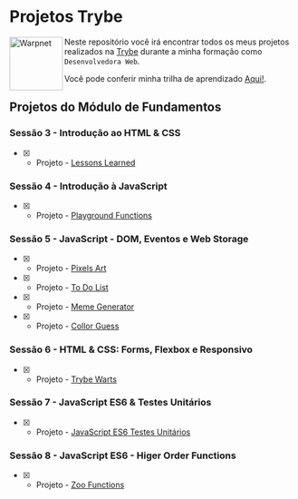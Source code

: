 # Projetos Trybe

[<img align="left" height="94px" width="94px" alt="Warpnet" src="https://blog.betrybe.com/wp-content/uploads/2021/11/51808343.png"/>](https://www.betrybe.com/)


Neste repositório você irá encontrar todos os meus projetos realizados na [Trybe](https://www.betrybe.com/) durante a minha formação como `Desenvolvedora Web`. 


Você pode conferir minha trilha de aprendizado [Aqui!](https://github.com/gustavowillig/trybe-exercicios).

## Projetos do Módulo de Fundamentos

### Sessão 3 - Introdução ao HTML & CSS

- [x] - Projeto - [Lessons Learned](https://github.com/gustavowillig/trybe-projects/tree/master/fundamentos/lessons-learned)

### Sessão 4 - Introdução à JavaScript 

- [x] - Projeto - [Playground Functions](https://github.com/gustavowillig/trybe-projects/tree/master/fundamentos/playground-functions)

### Sessão 5 - JavaScript - DOM, Eventos e Web Storage

- [x] - Projeto - [Pixels Art](https://github.com/gustavowillig/trybe-projects/tree/master/fundamentos/pixels-art)
- [x] - Projeto - [To Do List](https://github.com/gustavowillig/trybe-projects/tree/master/fundamentos/to-do-list)
- [x] - Projeto - [Meme Generator](https://github.com/gustavowillig/trybe-projects/tree/master/fundamentos/meme-generator)
- [x] - Projeto - [Collor Guess](https://github.com/gustavowillig/trybe-projects/tree/master/fundamentos/color-guess)

### Sessão 6 - HTML & CSS: Forms, Flexbox e Responsivo

- [x] - Projeto - [Trybe Warts](https://github.com/gustavowillig/trybe-projects/tree/master/fundamentos/trybe-warts) 


### Sessão 7 - JavaScript ES6 & Testes Unitários

- [x] - Projeto - [JavaScript ES6 Testes Unitários](https://github.com/gustavowillig/trybe-projects/tree/master/fundamentos/testes-unit%C3%A1rios) 

### Sessão 8 - JavaScript ES6 - Higer Order Functions

- [x] - Projeto - [Zoo Functions](https://github.com/gustavowillig/trybe-projects/tree/master/fundamentos/zoo-functions)
